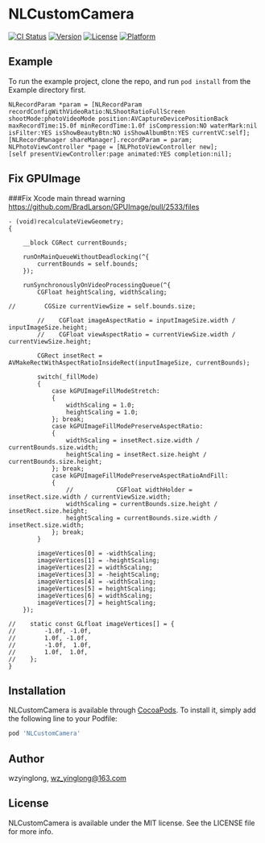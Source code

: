 # NLCustomCamera

[![CI Status](https://img.shields.io/travis/wz_yinglong/NLCustomCamera.svg?style=flat)](https://travis-ci.org/wz_yinglong/NLCustomCamera)
[![Version](https://img.shields.io/cocoapods/v/NLCustomCamera.svg?style=flat)](https://cocoapods.org/pods/NLCustomCamera)
[![License](https://img.shields.io/cocoapods/l/NLCustomCamera.svg?style=flat)](https://cocoapods.org/pods/NLCustomCamera)
[![Platform](https://img.shields.io/cocoapods/p/NLCustomCamera.svg?style=flat)](https://cocoapods.org/pods/NLCustomCamera)

## Example

To run the example project, clone the repo, and run `pod install` from the Example directory first.
```
NLRecordParam *param = [NLRecordParam recordConfigWithVideoRatio:NLShootRatioFullScreen shootMode:photoVideoMode position:AVCaptureDevicePositionBack maxRecordTime:15.0f minRecordTime:1.0f isCompression:NO waterMark:nil isFilter:YES isShowBeautyBtn:NO isShowAlbumBtn:YES currentVC:self];
[NLRecordManager shareManager].recordParam = param;
NLPhotoViewController *page = [NLPhotoViewController new];
[self presentViewController:page animated:YES completion:nil];
```

## Fix GPUImage
###Fix Xcode main thread warning  https://github.com/BradLarson/GPUImage/pull/2533/files
```
- (void)recalculateViewGeometry;
{
    
    __block CGRect currentBounds;
    
    runOnMainQueueWithoutDeadlocking(^{
        currentBounds = self.bounds;
    });
    
    runSynchronouslyOnVideoProcessingQueue(^{
        CGFloat heightScaling, widthScaling;
        
//        CGSize currentViewSize = self.bounds.size;
        
        //    CGFloat imageAspectRatio = inputImageSize.width / inputImageSize.height;
        //    CGFloat viewAspectRatio = currentViewSize.width / currentViewSize.height;
        
        CGRect insetRect = AVMakeRectWithAspectRatioInsideRect(inputImageSize, currentBounds);
        
        switch(_fillMode)
        {
            case kGPUImageFillModeStretch:
            {
                widthScaling = 1.0;
                heightScaling = 1.0;
            }; break;
            case kGPUImageFillModePreserveAspectRatio:
            {
                widthScaling = insetRect.size.width / currentBounds.size.width;
                heightScaling = insetRect.size.height / currentBounds.size.height;
            }; break;
            case kGPUImageFillModePreserveAspectRatioAndFill:
            {
                //            CGFloat widthHolder = insetRect.size.width / currentViewSize.width;
                widthScaling = currentBounds.size.height / insetRect.size.height;
                heightScaling = currentBounds.size.width / insetRect.size.width;
            }; break;
        }
        
        imageVertices[0] = -widthScaling;
        imageVertices[1] = -heightScaling;
        imageVertices[2] = widthScaling;
        imageVertices[3] = -heightScaling;
        imageVertices[4] = -widthScaling;
        imageVertices[5] = heightScaling;
        imageVertices[6] = widthScaling;
        imageVertices[7] = heightScaling;
    });
    
//    static const GLfloat imageVertices[] = {
//        -1.0f, -1.0f,
//        1.0f, -1.0f,
//        -1.0f,  1.0f,
//        1.0f,  1.0f,
//    };
}

```

## Installation

NLCustomCamera is available through [CocoaPods](https://cocoapods.org). To install
it, simply add the following line to your Podfile:

```ruby
pod 'NLCustomCamera'
```

## Author

wzyinglong, wz_yinglong@163.com

## License

NLCustomCamera is available under the MIT license. See the LICENSE file for more info.

